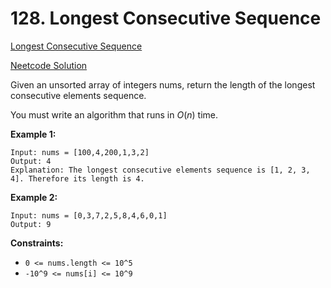 # 128. Longest Consecutive Sequence

[Longest Consecutive Sequence](https://leetcode.com/problems/longest-consecutive-sequence/description/)

[Neetcode Solution](https://www.youtube.com/watch?v=P6RZZMu_maU&pp=ygUlbmVldGNvZGUgbG9uZ2VzdCBjb25zZWN1dGl2ZSBzZXF1ZW5jZQ%3D%3D)

Given an unsorted array of integers nums, return the length of the longest
consecutive elements sequence.

You must write an algorithm that runs in $O(n)$ time.

**Example 1:**

```
Input: nums = [100,4,200,1,3,2]
Output: 4
Explanation: The longest consecutive elements sequence is [1, 2, 3, 4]. Therefore its length is 4.
```

**Example 2:**

```
Input: nums = [0,3,7,2,5,8,4,6,0,1]
Output: 9
```

**Constraints:**

- `0 <= nums.length <= 10^5`
- `-10^9 <= nums[i] <= 10^9`
